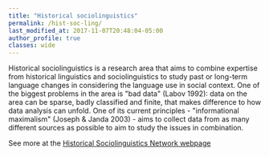 ```yaml
---
title: "Historical sociolinguistics"
permalink: /hist-soc-ling/
last_modified_at: 2017-11-07T20:48:04-05:00
author_profile: true
classes: wide
---
```


Historical sociolinguistics is a research area that aims to combine expertise from historical linguistics and sociolinguistics to study past or long-term language changes in considering the language use in social context. One of the biggest problems in the area is "bad data" (Labov 1992): data on the area can be sparse, badly classified and finite, that makes difference to how data analysis can unfold. One of its current principles - "informational maximalism" (Joseph & Janda 2003) - aims to collect data from as many different sources as possible to aim to study the issues in combination.

See more at the [Historical Sociolinguistics Network webpage](http://hison.sbg.ac.at/)